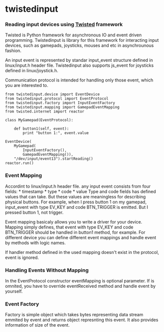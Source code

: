 # twistedinput

### Reading input devices using [Twisted](http://twistedmatrix.com/trac/) framework

Twisted is Python framework for asynchronous IO and event driven programming.
Twistedinput is library for this framework for interacting input devices, such
as gamepads, joysticks, mouses and etc in asynchrounous fashion.

An input event is represented by standar input_event structure defined in
linux/input.h header file. Twistedinput also supports js_event for joysticks
defined in linux/joystick.h.

Communication protocol is intended for handling only those event, which you are
interested to.

```pycon
from twistedinput.device import EventDevice
from twistedinput.protocol import EventProtocol
from twistedinput.factory import InputEventFactory
from twistedinput.mapping import GamepadEventMapping
from twisted.internet import reactor

class MyGamepad(EventProtocol):

    def button1(self, event):
        print "button 1:", event.value

EventDevice(
    MyGamepad(
        InputEventFactory(),
        GamepadEventMapping()),
    "/dev/input/event13").startReading()
reactor.run()
```


### Event Mapping

Accordint to linux/input.h header file. any input event consists from four
fields:
    * timestamp
    * type
    * code
    * value
Type and code fields has defined values that can take. But these values are
meaningless for describing physical buttons.
For example, when I press button 1 on my gamepad, input_event with type EV_KEY
and code BTN_TRIGGER is emitted. But I pressed button 1, not trigger.

Event mapping basicaly allows you to write a driver for your device. Mapping
simply defines, that event with type EV_KEY and code BTN_TRIGGER should be
handled in button1 method, for example. For different device you can define
different event mappings and handle event by methods with logic names.

If handler method defined in the used mapping doesn't exist in the protocol,
event is ignored.

### Handling Events Without Mapping

In the EventProtocol constructor eventMapping is optional parameter. If is
omnited, you have to override eventReceived method and handle event by yourself.

### Event Factory

Factory is simple object which takes bytes representing data stream emmited by
event and returns object represnting this event.
It also provides information of size of the event.
